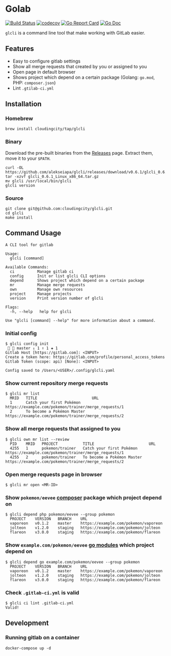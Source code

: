 # Golab

[![Build Status](https://travis-ci.com/cloudingcity/glcli.svg?branch=master)](https://travis-ci.com/cloudingcity/glcli)
[![codecov](https://codecov.io/gh/cloudingcity/glcli/branch/master/graph/badge.svg)](https://codecov.io/gh/cloudingcity/glcli)
[![Go Report Card](https://goreportcard.com/badge/github.com/alekseiapa/glcli)](https://goreportcard.com/report/github.com/alekseiapa/glcli)
[![Go Doc](https://img.shields.io/badge/godoc-reference-blue.svg?style=flat)](http://godoc.org/github.com/alekseiapa/glcli)

`glcli` is a command line tool that make working with GitLab easier.

## Features

- Easy to configure gitlab settings
- Show all merge requests that created by you or assigned to you
- Open page in default browser
- Shows project which depend on a certain package (Golang: `go.mod`, PHP: `composer.json`)
- Lint `.gtilab-ci.yml`

## Installation

### Homebrew

```shell script
brew install cloudingcity/tap/glcli
```

### Binary

Download the pre-built binaries from the [Releases](https://github.com/alekseiapa/glcli/releases) page. Extract them, move it to your `$PATH`.

```shell script
curl -OL https://github.com/alekseiapa/glcli/releases/download/v0.6.1/glcli_0.6.1_Linux_x86_64.tar.gz
tar -xzvf glcli_0.6.1_Linux_x86_64.tar.gz
mv glcli /usr/local/bin/glcli
glcli version
```

### Source

```shell script
git clone git@github.com:cloudingcity/glcli.git
cd glcli
make install
```

## Command Usage

```
A CLI tool for gitlab

Usage:
  glcli [command]

Available Commands:
  ci          Manage gitlab ci
  config      Init or list glcli CLI options
  depend      Shows project which depend on a certain package
  mr          Manage merge requests
  own         Manage own resources
  project     Manage projects
  version     Print version number of glcli

Flags:
  -h, --help   help for glcli

Use "glcli [command] --help" for more information about a command.
```

### Initial config

```shell script
$ glcli config init                                                                                                    master ↓ 1 ↑ 1 ✚ 1 
Gitlab Host [https://gitlab.com]: <INPUT>
Create a token here: https://gitlab.com/profile/personal_access_tokens
Gitlab Token (scope: api) [None]: <INPUT>

Config saved to /Users/<USER>/.config/glcli.yaml
```

### Show current repository merge requests
```shell script
$ glcli mr list
  MRID   TITLE                        URL                                                                   
  1      Catch your first Pokémon     https://example.com/pokemon/trainer/merge_requests/1  
  2      To become a Pokémon Master   https://example.com/pokemon/trainer/merge_requests/2  
```

### Show all merge requests that assigned to you
```shell script
$ glcli own mr list --review
  PID    MRID   PROJECT           TITLE                        URL                                                                   
  4255   1      pokemon/trainer   Catch your first Pokémon     https://example.com/pokemon/trainer/merge_requests/1  
  4255   2      pokemon/trainer   To become a Pokémon Master   https://example.com/pokemon/trainer/merge_requests/2  
```

### Open merge requests page in browser
```shell script
$ glcli mr open <MR-ID>
```

### Show `pokemon/eevee` [composer](https://getcomposer.org/) package which project depend on
```shell script
$ glcli depend php pokemon/eevee --group pokemon
  PROJECT    VERSION   BRANCH    URL
  vaporeon   v0.1.2    master    https://example.com/pokemon/vaporeon
  jolteon    v1.2.0    staging   https://example.com/pokemon/jolteon
  flareon    v3.0.0    staging   https://example.com/pokemon/flareon
```

### Show `example.com/pokemon/eevee` [go modules](https://github.com/golang/go/wiki/Modules) which project depend on
```shell script
$ glcli depend go example.com/pokemon/eevee --group pokemon
  PROJECT    VERSION   BRANCH    URL
  vaporeon   v0.1.2    master    https://example.com/pokemon/vaporeon
  jolteon    v1.2.0    staging   https://example.com/pokemon/jolteon
  flareon    v3.0.0    staging   https://example.com/pokemon/flareon
```

### Check `.gitlab-ci.yml` is valid

```shell script
$ glcli ci lint .gitlab-ci.yml
Valid!
```

## Development

### Running gitlab on a container

```shell script
docker-compose up -d
```
